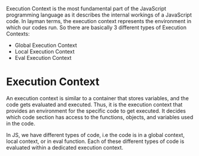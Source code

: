 Execution Context is the most fundamental part of the JavaScript programming language as it describes the internal workings of a JavaScript code. In layman terms, the execution context represents the environment in which our codes run. So there are basically 3 different types of Execution Contexts:

- Global Execution Context
- Local Execution Context
- Eval Execution Context


# Execution Context
An execution context is similar to a container that stores variables, and the code gets evaluated and executed. Thus, it is the execution context that provides an environment for the specific code to get executed. It decides which code section has access to the functions, objects, and variables used in the code.

In JS, we have different types of code, i.e the code is in a global context, local context, or in eval function. Each of these different types of code is evaluated within a dedicated execution context.
